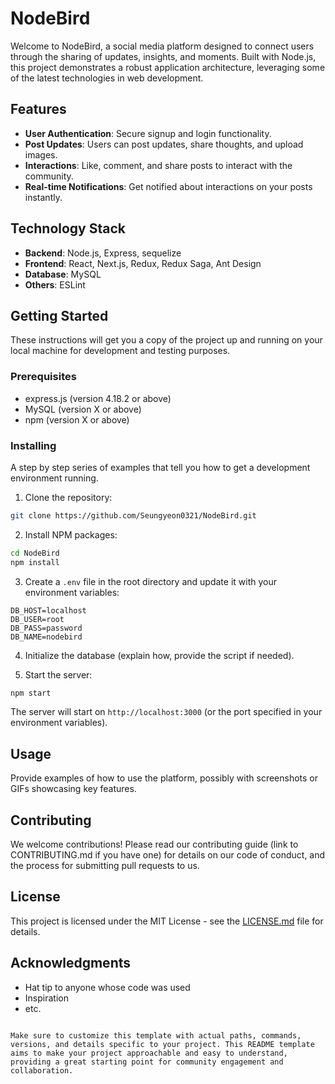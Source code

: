 # NodeBird

Welcome to NodeBird, a social media platform designed to connect users through the sharing of updates, insights, and moments. Built with Node.js, this project demonstrates a robust application architecture, leveraging some of the latest technologies in web development.

## Features

- **User Authentication**: Secure signup and login functionality.
- **Post Updates**: Users can post updates, share thoughts, and upload images.
- **Interactions**: Like, comment, and share posts to interact with the community.
- **Real-time Notifications**: Get notified about interactions on your posts instantly.

## Technology Stack

- **Backend**: Node.js, Express, sequelize
- **Frontend**: React, Next.js, Redux, Redux Saga, Ant Design
- **Database**: MySQL
- **Others**: ESLint

## Getting Started

These instructions will get you a copy of the project up and running on your local machine for development and testing purposes.

### Prerequisites

- express.js (version 4.18.2 or above)
- MySQL (version X or above)
- npm (version X or above)

### Installing

A step by step series of examples that tell you how to get a development environment running.

1. Clone the repository:
```bash
git clone https://github.com/Seungyeon0321/NodeBird.git
```

2. Install NPM packages:
```bash
cd NodeBird
npm install
```

3. Create a `.env` file in the root directory and update it with your environment variables:
```plaintext
DB_HOST=localhost
DB_USER=root
DB_PASS=password
DB_NAME=nodebird
```

4. Initialize the database (explain how, provide the script if needed).

5. Start the server:
```bash
npm start
```
The server will start on `http://localhost:3000` (or the port specified in your environment variables).

## Usage

Provide examples of how to use the platform, possibly with screenshots or GIFs showcasing key features.

## Contributing

We welcome contributions! Please read our contributing guide (link to CONTRIBUTING.md if you have one) for details on our code of conduct, and the process for submitting pull requests to us.

## License

This project is licensed under the MIT License - see the [LICENSE.md](LICENSE) file for details.

## Acknowledgments

- Hat tip to anyone whose code was used
- Inspiration
- etc.
```

Make sure to customize this template with actual paths, commands, versions, and details specific to your project. This README template aims to make your project approachable and easy to understand, providing a great starting point for community engagement and collaboration.
